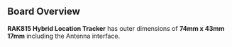 ## Board Overview
 
**RAK815 Hybrid Location Tracker** has outer dimensions of **74mm x 43mm 17mm** including the Antenna interface.

<rk-img
  src="/assets/images/datasheet/rak815/rak815-breakout-board-dimensions.jpg"
  width="75%"
  figure-number="1"
  caption="RAK815 Breakout Board Dimensions"
/>

